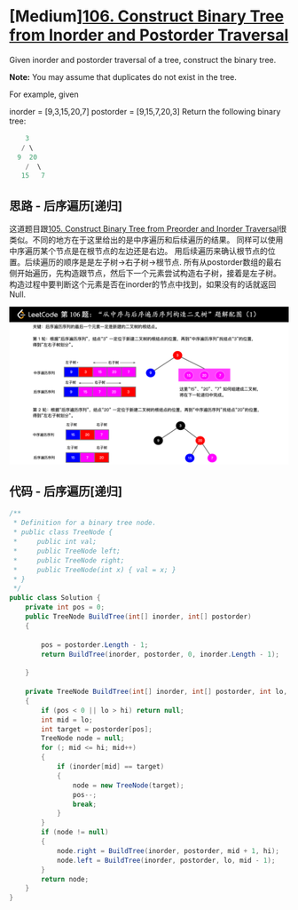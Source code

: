 # [Medium][106. Construct Binary Tree from Inorder and Postorder Traversal](https://leetcode.com/problems/construct-binary-tree-from-inorder-and-postorder-traversal/)

Given inorder and postorder traversal of a tree, construct the binary tree.

**Note:**
You may assume that duplicates do not exist in the tree.

For example, given

inorder = [9,3,15,20,7]
postorder = [9,15,7,20,3]
Return the following binary tree:

```csharp
    3
   / \
  9  20
    /  \
   15   7
```

## 思路 - 后序遍历[递归]

这道题目跟[105. Construct Binary Tree from Preorder and Inorder Traversal](src/105.%20Construct%20Binary%20Tree%20from%20Preorder%20and%20Inorder%20Traversal)很类似。不同的地方在于这里给出的是中序遍历和后续遍历的结果。
同样可以使用中序遍历某个节点是在根节点的左边还是右边。
用后续遍历来确认根节点的位置。后续遍历的顺序是是左子树->右子树->根节点. 所有从postorder数组的最右侧开始遍历，先构造跟节点，然后下一个元素尝试构造右子树，接着是左子树。
构造过程中要判断这个元素是否在inorder的节点中找到，如果没有的话就返回Null.

![img](image/image1.png)

## 代码 - 后序遍历[递归]

```csharp
/**
 * Definition for a binary tree node.
 * public class TreeNode {
 *     public int val;
 *     public TreeNode left;
 *     public TreeNode right;
 *     public TreeNode(int x) { val = x; }
 * }
 */
public class Solution {
    private int pos = 0;
    public TreeNode BuildTree(int[] inorder, int[] postorder)
    {

        pos = postorder.Length - 1;
        return BuildTree(inorder, postorder, 0, inorder.Length - 1);

    }

    private TreeNode BuildTree(int[] inorder, int[] postorder, int lo, int hi)
    {
        if (pos < 0 || lo > hi) return null;
        int mid = lo;
        int target = postorder[pos];
        TreeNode node = null;
        for (; mid <= hi; mid++)
        {
            if (inorder[mid] == target)
            {
                node = new TreeNode(target);
                pos--;
                break;
            }
        }
        if (node != null)
        {
            node.right = BuildTree(inorder, postorder, mid + 1, hi);
            node.left = BuildTree(inorder, postorder, lo, mid - 1);
        }
        return node;
    }
}
```
